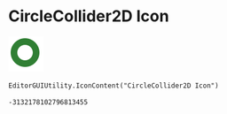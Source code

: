 # CircleCollider2D Icon
![](/img/CircleCollider2D%20Icon.png)

``` CSharp
EditorGUIUtility.IconContent("CircleCollider2D Icon")
```
```
-3132178102796813455
```
